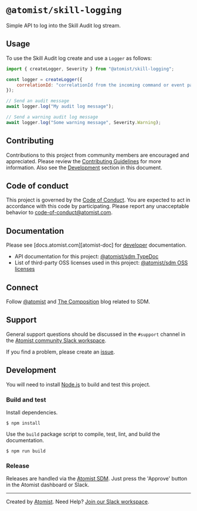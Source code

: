 # `@atomist/skill-logging`

Simple API to log into the Skill Audit log stream.

## Usage

To use the Skill Audit log create and use a `Logger` as follows:

```javascript
import { createLogger, Severity } from "@atomist/skill-logging";

const logger = createLogger({
    correlationId: "correlationId from the incoming command or event payload",
});

// Send an audit message
await logger.log("My audit log message");

// Send a warning audit log message
await logger.log("Some warning message", Severity.Warning);
```

## Contributing

Contributions to this project from community members are encouraged
and appreciated. Please review the [Contributing
Guidelines](CONTRIBUTING.md) for more information. Also see the
[Development](#development) section in this document.

## Code of conduct

This project is governed by the [Code of
Conduct](CODE_OF_CONDUCT.md). You are expected to act in accordance
with this code by participating. Please report any unacceptable
behavior to code-of-conduct@atomist.com.

## Documentation

Please see [docs.atomist.com][atomist-doc] for
[developer][atomist-doc-sdm] documentation.

-   API documentation for this project: [@atomist/sdm TypeDoc][typedoc]
-   List of third-party OSS licenses used in this project: [@atomist/sdm OSS licenses][licenses]

[atomist-doc-sdm]: https://docs.atomist.com/developer/sdm/ "Atomist Documentation - SDM Developer"
[typedoc]: https://atomist.github.io/sdm/ "@atomist/sdm TypeDoc"
[licenses]: legal/THIRD_PARTY.md "@atomist/sdm Third-Party Licenses"

## Connect

Follow [@atomist][atomist-twitter] and [The Composition][atomist-blog]
blog related to SDM.

[atomist-twitter]: https://twitter.com/atomist "Atomist on Twitter"
[atomist-blog]: https://the-composition.com/ "The Composition - The Official Atomist Blog"

## Support

General support questions should be discussed in the `#support`
channel in the [Atomist community Slack workspace][slack].

If you find a problem, please create an [issue][].

[issue]: https://github.com/atomist/sdm/issues

## Development

You will need to install [Node.js][node] to build and test this
project.

[node]: https://nodejs.org/ "Node.js"

### Build and test

Install dependencies.

```
$ npm install
```

Use the `build` package script to compile, test, lint, and build the
documentation.

```
$ npm run build
```

### Release

Releases are handled via the [Atomist SDM][atomist-sdm]. Just press
the 'Approve' button in the Atomist dashboard or Slack.

[atomist-sdm]: https://github.com/atomist/atomist-sdm "Atomist Software Delivery Machine"

---

Created by [Atomist][atomist].
Need Help? [Join our Slack workspace][slack].

[atomist]: https://atomist.com/ "Atomist - How Teams Deliver Software"
[slack]: https://join.atomist.com/ "Atomist Community Slack"
